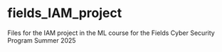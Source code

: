 # fields_IAM_project
Files for the IAM project in the ML course for the Fields Cyber Security Program Summer 2025
